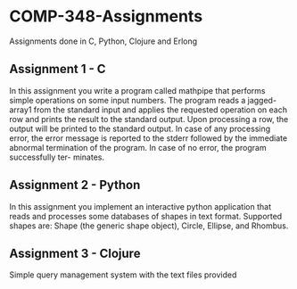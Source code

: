 # COMP-348-Assignments
Assignments done in C, Python, Clojure and Erlong

## Assignment 1 - C
In this assignment you write a program called mathpipe that performs simple operations
on some input numbers. The program reads a jagged-array1 from the standard input and
applies the requested operation on each row and prints the result to the standard output.
Upon processing a row, the output will be printed to the standard output. In case of any
processing error, the error message is reported to the stderr followed by the immediate
abnormal termination of the program. In case of no error, the program successfully ter-
minates.

## Assignment 2 - Python
In this assignment you implement an interactive python application that reads and processes
some databases of shapes in text format. Supported shapes are: Shape (the generic shape
object), Circle, Ellipse, and Rhombus.

## Assignment 3 - Clojure
Simple query management system with the text files provided
